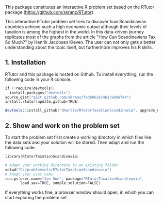 This package constitutes an interactive R problem set based on the RTutor package (https://github.com/skranz/RTutor). 

This interactive RTutor problem set tries to discover how Scandinavian countries achieve such a high economic output although their levels of taxation is among the highest in the world.
In this data-driven journey replicates most of the graphs from the article "How Can Scandinavians Tax So Much?" by Henrik Jacobsen Kleven. The user can not only gets a better understanding
about the topic itself, but furthermore improves his R skills.

## 1. Installation

RTutor and this package is hosted on Github. To install everything, run the following code in your R console.
```s
if (!require(devtools))
  install.packages("devtools")
source_gist("gist.github.com/skranz/fad6062e5462c9d0efe4")
install.rtutor(update.github=TRUE)

devtools::install_github("dhertle/RTutorTaxationScandinavia", upgrade_dependencies=FALSE)
```

## 2. Show and work on the problem set
To start the problem set first create a working directory in which files like the data sets and your solution will be stored. Then adapt and run the following code.
```s
library(RTutorTaxationScandinavia)

# Adapt your working directory to an existing folder
setwd("C:/problemsets/RTutorTaxationScandinavia")
# Adapt your user name
run.ps(user.name="Jon Doe", package="RTutorTaxationScandinavia",
       load.sav=TRUE, sample.solution=FALSE)
```
If everything works fine, a browser window should open, in which you can start exploring the problem set.
